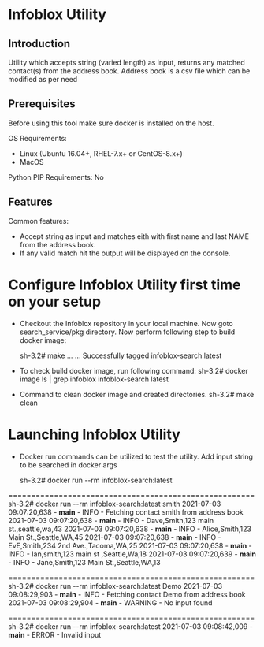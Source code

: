 Infoblox Utility
===========================

Introduction
------------
Utility  which accepts string (varied length) as input, returns any
matched contact(s) from the address book. Address book is a csv file
which can be modified as per need

Prerequisites
-------------
Before using this tool make sure docker is installed on the host.

OS Requirements:
 - Linux (Ubuntu 16.04+, RHEL-7.x+ or CentOS-8.x+)
 - MacOS

Python PIP Requirements:
 No

Features
--------
Common features:
 - Accept string as input and matches eith with first name and last NAME
   from the address book.
 - If any valid match hit the output will be displayed on the console.

Configure Infoblox Utility first time on your setup
===========================================
 - Checkout the Infoblox repository in your local machine. Now goto search_service/pkg
   directory. Now perform following step to build docker image:

    sh-3.2# make
    ...
    ...
    Successfully tagged infoblox-search:latest

 - To check build docker image, run following command:
    sh-3.2# docker image ls | grep infoblox
    infoblox-search                      latest             

 - Command to clean docker image and created directories.
    sh-3.2# make clean


Launching Infoblox Utility
==================
 - Docker run commands can be utilized to test the utility. Add input string
   to be searched in docker args

   sh-3.2# docker run --rm infoblox-search:latest <serach string>

======================================================
sh-3.2# docker run --rm infoblox-search:latest smith
2021-07-03 09:07:20,638 - __main__ - INFO - Fetching contact smith from address book
2021-07-03 09:07:20,638 - __main__ - INFO - Dave,Smith,123 main st.,seattle,wa,43
2021-07-03 09:07:20,638 - __main__ - INFO - Alice,Smith,123 Main St.,Seattle,WA,45
2021-07-03 09:07:20,638 - __main__ - INFO - EvE,Smith,234 2nd Ave.,Tacoma,WA,25
2021-07-03 09:07:20,638 - __main__ - INFO - Ian,smith,123 main st ,Seattle,Wa,18
2021-07-03 09:07:20,639 - __main__ - INFO - Jane,Smith,123 Main St.,Seattle,WA,13

======================================================
sh-3.2# docker run --rm infoblox-search:latest Demo
2021-07-03 09:08:29,903 - __main__ - INFO - Fetching contact Demo from address book
2021-07-03 09:08:29,904 - __main__ - WARNING - No input found

======================================================
sh-3.2# docker run --rm infoblox-search:latest 
2021-07-03 09:08:42,009 - __main__ - ERROR - Invalid input